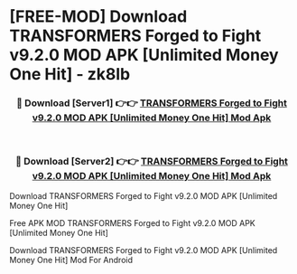 # [FREE-MOD] Download TRANSFORMERS Forged to Fight v9.2.0 MOD APK [Unlimited Money One Hit] - zk8lb


<div align="center">
<h3>🔴 Download [Server1] 👉👉 <a href="https://apk-comot.site?title=TRANSFORMERS_Forged_to_Fight_v9.2.0_MOD_APK_[Unlimited_Money_One_Hit]">TRANSFORMERS Forged to Fight v9.2.0 MOD APK [Unlimited Money One Hit] Mod Apk</a></h3><br>

<h3>🔴 Download [Server2] 👉👉 <a href="https://apk-comot.site?title=TRANSFORMERS_Forged_to_Fight_v9.2.0_MOD_APK_[Unlimited_Money_One_Hit]">TRANSFORMERS Forged to Fight v9.2.0 MOD APK [Unlimited Money One Hit] Mod Apk</a></h3>
</div>



Download TRANSFORMERS Forged to Fight v9.2.0 MOD APK [Unlimited Money One Hit] 

Free APK MOD TRANSFORMERS Forged to Fight v9.2.0 MOD APK [Unlimited Money One Hit] 

Download TRANSFORMERS Forged to Fight v9.2.0 MOD APK [Unlimited Money One Hit] Mod For Android
